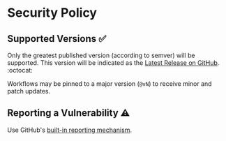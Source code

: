 # Security Policy

## Supported Versions ✅

Only the greatest published version (according to semver) will be supported.
This version will be indicated as the [Latest Release on GitHub](https://github.com/nodenv/.github/releases/latest). :octocat:

Workflows may be pinned to a major version (`@vN`) to receive minor and patch updates.

## Reporting a Vulnerability ⚠️

Use GitHub's [built-in reporting mechanism](https://github.com/nodenv/.github/security/advisories/new).
